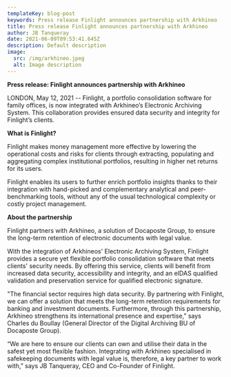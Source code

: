 ```yaml
---
templateKey: blog-post
keywords: Press release Finlight announces partnership with Arkhineo
title: Press release Finlight announces partnership with Arkhineo
author: JB Tanqueray
date: 2021-06-09T09:53:41.645Z
description: Default description
image:
  src: /img/arkhineo.jpeg
  alt: Image description
---
```

<b>Press release: Finlight announces partnership with Arkhineo</b>

LONDON, May 12, 2021 -- Finlight, a portfolio consolidation software for family offices, is now integrated with Arkhineo’s Electronic Archiving System. This collaboration provides ensured data security and integrity for Finlight’s clients.

<b>What is Finlight?</b>

Finlight makes money management more effective by lowering the operational costs and risks for clients through extracting, populating and aggregating complex institutional portfolios, resulting in higher net returns for its users.

Finlight enables its users to further enrich portfolio insights thanks to their integration with hand-picked and complementary analytical and peer-benchmarking tools, without any of the usual technological complexity or costly project management.

<b>About the partnership</b>

Finlight partners with Arkhineo, a solution of Docaposte Group, to ensure the long-term retention of electronic documents with legal value.

With the integration of Arkhineos' Electronic Archiving System, Finlight provides a secure yet flexible portfolio consolidation software that meets clients' security needs. By offering this service, clients will benefit from increased data security, accessibility and integrity, and an eIDAS qualified validation and preservation service for qualified electronic signature.

"The financial sector requires high data security. By partnering with Finlight, we can offer a solution that meets the long-term retention requirements for banking and investment documents. Furthermore, through this partnership, Arkhineo strengthens its international presence and expertise,” says Charles du Boullay (General Director of the Digital Archiving BU of Docaposte Group).

“We are here to ensure our clients can own and utilise their data in the safest yet most flexible fashion. Integrating with Arkhineo specialised in safekeeping documents with legal value is, therefore, a key partner to work with,” says JB Tanqueray, CEO and Co-Founder of Finlight.